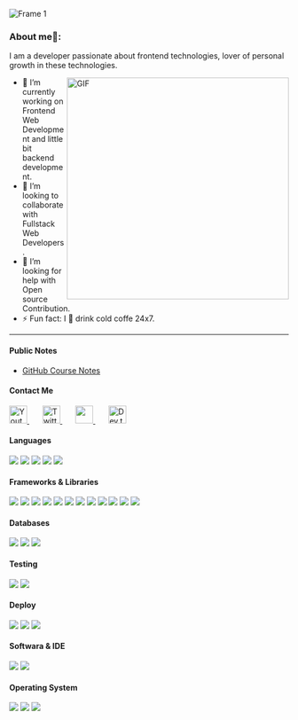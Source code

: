 ![Frame 1](https://user-images.githubusercontent.com/47135307/182042290-e221aed0-1e90-4a27-9f4d-9fe03be222a8.png)

### About me🧑:
I am a developer passionate about frontend technologies, lover of personal growth in these technologies.<br/>

<img align="right" alt="GIF" src="https://user-images.githubusercontent.com/47135307/182042513-46e16492-f7b8-4368-a839-33d5798e10dd.gif" width="400" height="400" />

- 🔭 I’m currently working on Frontend Web Development and little bit backend development.
- 👯 I’m looking to collaborate with Fullstack Web Developers.
- 🤔 I’m looking for help with Open source Contribution.
- ⚡ Fun fact: I 💖 drink cold coffe 24x7.

<hr/>

<h4>Public Notes</h4>

- [GitHub Course Notes](https://fate-tote-484.notion.site/Curso-De-Git-GitHub-7e589fccfb91469585d7bab1883e7c87?pvs=4)

<h4> Contact Me </h4>

<p align="">
  <a href="https://www.facebook.com/c/soyronyvargas">
    <img width="32px" alt="Youtube" title="Youtube" src="https://user-images.githubusercontent.com/47135307/182044444-630c5375-5f99-427c-8135-cf9710577aaf.png"/>
  </a>
  &#8287;&#8287;&#8287;&#8287;&#8287;
  <a href="https://www.instagram.com/avispaculonai">
    <img width="32px" alt="Twitter" title="Twitter" src="https://user-images.githubusercontent.com/47135307/182044533-faa068da-5b2c-4914-a5cf-5d362b4090bc.png"/>
  </a>
  &#8287;&#8287;&#8287;&#8287;&#8287;
  <a href="https://soyronyvargas.netlify.app" alt="Dev Pro Tips Discussion & Support Server">
    <img width="32px" src="https://user-images.githubusercontent.com/47135307/182044685-c0e28564-ce41-4ce9-a68c-b31953cbd766.png"/>
  </a>
  &#8287;&#8287;&#8287;&#8287;&#8287;
  <a href="https://www.pinterest.com.mx/slianpoint">
    <img width="32px" alt="Dev.to" title="DenverCoder1 Dev.to" src="https://user-images.githubusercontent.com/47135307/182044669-9c075451-6eb7-430a-bf98-1ed0bf21d372.png">
  </a>

</p>


<h4> Languages </h4>
<span> 
  <img src="https://img.shields.io/badge/HTML5-F3AB9D?style=for-the-badge&logo=html5&logoColor=black">
  <img src="https://img.shields.io/badge/CSS3-F3AB9D?style=for-the-badge&logo=css3&logoColor=black">
  <img src="https://img.shields.io/badge/JavaScript-F3AB9D?style=for-the-badge&logo=javascript&logoColor=black">
  <img src="https://img.shields.io/badge/Python-F3AB9D?style=for-the-badge&logo=javascript&logoColor=black">
  <img src="https://img.shields.io/badge/Typescript-F3AB9D?style=for-the-badge&logo=Typescript&logoColor=black">
  
</span>
<h4> Frameworks & Libraries </h4>
<span>
  
  <img src="https://img.shields.io/badge/Express.js-F3AB9D?style=for-the-badge&logo=express&logoColor=black">
  <img src="https://img.shields.io/badge/Yarn-F3AB9D?style=for-the-badge&logo=yarn&logoColor=black">
  <img src="https://img.shields.io/badge/npm-F3AB9D?style=for-the-badge&logo=npm&logoColor=black&Color=black">
  <img src="https://img.shields.io/badge/Node.js-F3AB9D?style=for-the-badge&logo=nodedotjs&logoColor=black">
  <img src="https://img.shields.io/badge/React-F3AB9D?style=for-the-badge&logo=react&logoColor=black">
  <img src="https://img.shields.io/badge/Next-F3AB9D?style=for-the-badge&logo=Next.js&logoColor=black">
  <img src="https://img.shields.io/badge/Bootstrap-F3AB9D?style=for-the-badge&logo=bootstrap&logoColor=black">
  <img src="https://img.shields.io/badge/Bulma-F3AB9D?style=for-the-badge&logo=Bulma&logoColor=black">
  <img src="https://img.shields.io/badge/Mui-F3AB9D?style=for-the-badge&logo=MUI&logoColor=black">
  <img src="https://img.shields.io/badge/Sass-F3AB9D?style=for-the-badge&logo=Sass&logoColor=black">
  <img src="https://img.shields.io/badge/Webpack-F3AB9D?style=for-the-badge&logo=Webpack&logoColor=black">
  <img src="https://img.shields.io/badge/Gulp-F3AB9D?style=for-the-badge&logo=Gulp&logoColor=black">
</span>

<h4> Databases </h4>
<span>
  <img src="https://img.shields.io/badge/MySQL-F3AB9D?style=for-the-badge&logo=mysql&logoColor=black">
  <img src="https://img.shields.io/badge/Firebase-F3AB9D?style=for-the-badge&logo=Firebase&logoColor=black">
  <img src="https://img.shields.io/badge/MongoDB-F3AB9D?style=for-the-badge&logo=mongodb&logoColor=black">
</span>

<h4> Testing </h4>
<span>
  <img src="https://img.shields.io/badge/Cypress-F3AB9D?style=for-the-badge&logo=Cypress&logoColor=black">
  <img src="https://img.shields.io/badge/Jest-F3AB9D?style=for-the-badge&logo=Jest&logoColor=black">
</span>

<h4> Deploy </h4>
<span>
  <img src="https://img.shields.io/badge/Netlify-F3AB9D?style=for-the-badge&logo=Netlify&logoColor=black">
  <img src="https://img.shields.io/badge/Heroku-F3AB9D?style=for-the-badge&logo=Heroku&logoColor=black">
  <img src="https://img.shields.io/badge/GitHub Pages-F3AB9D?style=for-the-badge&logo=GitHub+Pages&logoColor=black">
</span>

<h4> Softwara & IDE </h4>
<span>
<img src="https://img.shields.io/badge/Visual_Studio_Code-F3AB9D?style=for-the-badge&logo=visual%20studio%20code&logoColor=black">
<img src="https://img.shields.io/badge/Git-F3AB9D?style=for-the-badge&logo=git&Color=black&logoColor=black">

<h4> Operating System </h4>
<span>
  <img src="https://img.shields.io/badge/Linux-F3AB9D?style=for-the-badge&logo=linux&logoColor=black">
  <img src="https://img.shields.io/badge/MacOS-F3AB9D?style=for-the-badge&logo=macos&logoColor=black">
  <img src="https://img.shields.io/badge/Windows-F3AB9D?style=for-the-badge&logo=windows&logoColor=black">
</span>

